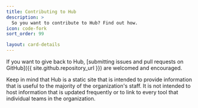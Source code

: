 ```yaml
---
title: Contributing to Hub
description: >
  So you want to contribute to Hub? Find out how.
icon: code-fork
sort_order: 99

layout: card-details
---
```


If you want to give back to Hub, [submitting issues and pull requests on GitHub]({{ site.github.repository_url }}) are welcomed and encouraged.

Keep in mind that Hub is a static site that is intended to provide information that is useful to the majority of the organization's staff. It is not intended to host information that is updated frequently or to link to every tool that individual teams in the organization.
